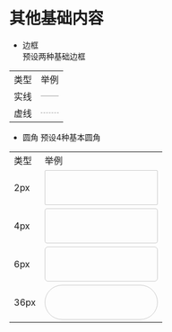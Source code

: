 # 其他基础内容

- 边框  
预设两种基础边框

<table>
<tbody>
<tr><td>类型</td><td>举例</td></tr>
<tr><td>实线</td><td><div style="border:1px solid #cccccc"></div></td></tr>
<tr><td>虚线</td><td><div style="border:1px dashed #cccccc"></div></td></tr>
</tbody>
</table>

- 圆角
预设4种基本圆角

<table>
<tbody>
<tr><td>类型</td><td>举例</td></tr>
<tr><td>2px</td><td><div style="border:1px solid #cccccc;border-radius:2px;width:200px;height:60px;"></div></td></tr>
<tr><td>4px</td><td><div style="border:1px solid #cccccc;border-radius:4px;width:200px;height:60px;"></div></td></tr>
<tr><td>6px</td><td><div style="border:1px solid #cccccc;border-radius:6px;width:200px;height:60px;"></div></td></tr>
<tr><td>36px</td><td><div style="border:1px solid #cccccc;border-radius:36px;width:200px;height:60px;"></div></td></tr>
</tbody>
</table>